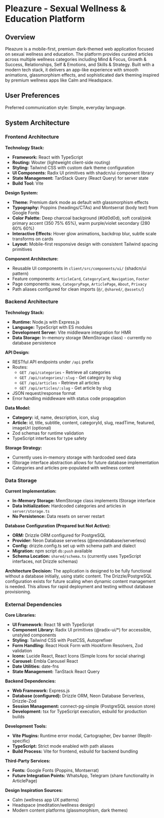 # Pleazure - Sexual Wellness & Education Platform

## Overview

Pleazure is a mobile-first, premium dark-themed web application focused on sexual wellness and education. The platform provides curated articles across multiple wellness categories including Mind & Focus, Growth & Success, Relationships, Self & Emotions, and Skills & Strategy. Built with a modern tech stack, it delivers an app-like experience with smooth animations, glassmorphism effects, and sophisticated dark theming inspired by premium wellness apps like Calm and Headspace.

## User Preferences

Preferred communication style: Simple, everyday language.

## System Architecture

### Frontend Architecture

**Technology Stack:**
- **Framework:** React with TypeScript
- **Routing:** Wouter (lightweight client-side routing)
- **Styling:** Tailwind CSS with custom dark theme configuration
- **UI Components:** Radix UI primitives with shadcn/ui component library
- **State Management:** TanStack Query (React Query) for server state
- **Build Tool:** Vite

**Design System:**
- **Theme:** Premium dark mode as default with glassmorphism effects
- **Typography:** Poppins (headings/CTAs) and Montserrat (body text) from Google Fonts
- **Color Palette:** Deep charcoal background (#0d0d0d), soft coral/pink primary accent (350 75% 65%), warm purple/violet secondary (280 60% 60%)
- **Interactive Effects:** Hover glow animations, backdrop blur, subtle scale transforms on cards
- **Layout:** Mobile-first responsive design with consistent Tailwind spacing primitives

**Component Architecture:**
- Reusable UI components in `client/src/components/ui/` (shadcn/ui pattern)
- Feature components: `ArticleCard`, `CategoryCard`, `Navigation`, `Footer`
- Page components: `Home`, `CategoryPage`, `ArticlePage`, `About`, `Privacy`
- Path aliases configured for clean imports (`@/`, `@shared/`, `@assets/`)

### Backend Architecture

**Technology Stack:**
- **Runtime:** Node.js with Express.js
- **Language:** TypeScript with ES modules
- **Development Server:** Vite middleware integration for HMR
- **Data Storage:** In-memory storage (MemStorage class) - currently no database persistence

**API Design:**
- RESTful API endpoints under `/api` prefix
- Routes:
  - `GET /api/categories` - Retrieve all categories
  - `GET /api/categories/:slug` - Get category by slug
  - `GET /api/articles` - Retrieve all articles
  - `GET /api/articles/:slug` - Get article by slug
- JSON request/response format
- Error handling middleware with status code propagation

**Data Model:**
- **Category:** id, name, description, icon, slug
- **Article:** id, title, subtitle, content, categoryId, slug, readTime, featured, imageUrl (optional)
- Zod schemas for runtime validation
- TypeScript interfaces for type safety

**Storage Strategy:**
- Currently uses in-memory storage with hardcoded seed data
- IStorage interface abstraction allows for future database implementation
- Categories and articles pre-populated with wellness content

### Data Storage

**Current Implementation:**
- **In-Memory Storage:** MemStorage class implements IStorage interface
- **Data Initialization:** Hardcoded categories and articles in `server/storage.ts`
- **No Persistence:** Data resets on server restart

**Database Configuration (Prepared but Not Active):**
- **ORM:** Drizzle ORM configured for PostgreSQL
- **Provider:** Neon Database serverless (@neondatabase/serverless)
- **Config:** drizzle.config.ts set up with schema path and dialect
- **Migration:** npm script `db:push` available
- **Schema Location:** `shared/schema.ts` (currently uses TypeScript interfaces, not Drizzle schemas)

**Architecture Decision:**
The application is designed to be fully functional without a database initially, using static content. The Drizzle/PostgreSQL configuration exists for future scaling when dynamic content management is needed. This allows for rapid deployment and testing without database provisioning.

### External Dependencies

**Core Libraries:**
- **UI Framework:** React 18 with TypeScript
- **Component Library:** Radix UI primitives (@radix-ui/*) for accessible, unstyled components
- **Styling:** Tailwind CSS with PostCSS, Autoprefixer
- **Form Handling:** React Hook Form with Hookform Resolvers, Zod validation
- **Icons:** Lucide React, React Icons (Simple Icons for social sharing)
- **Carousel:** Embla Carousel React
- **Date Utilities:** date-fns
- **State Management:** TanStack React Query

**Backend Dependencies:**
- **Web Framework:** Express.js
- **Database (configured):** Drizzle ORM, Neon Database Serverless, Drizzle-Zod
- **Session Management:** connect-pg-simple (PostgreSQL session store)
- **Development:** tsx for TypeScript execution, esbuild for production builds

**Development Tools:**
- **Vite Plugins:** Runtime error modal, Cartographer, Dev banner (Replit-specific)
- **TypeScript:** Strict mode enabled with path aliases
- **Build Process:** Vite for frontend, esbuild for backend bundling

**Third-Party Services:**
- **Fonts:** Google Fonts (Poppins, Montserrat)
- **Future Integration Points:** WhatsApp, Telegram (share functionality in ArticlePage)

**Design Inspiration Sources:**
- Calm (wellness app UX patterns)
- Headspace (meditation/wellness design)
- Modern content platforms (glassmorphism, dark themes)